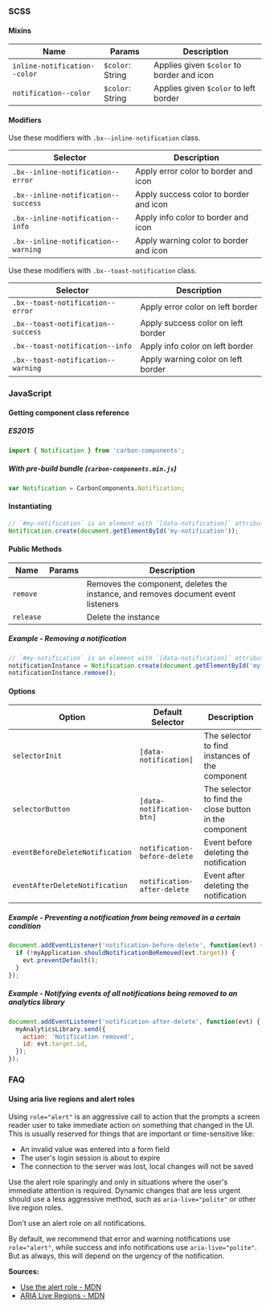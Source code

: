 ### SCSS

#### Mixins

| Name                         | Params           | Description                               |
| ---------------------------- | ---------------- | ----------------------------------------- |
| `inline-notification--color` | `$color`: String | Applies given `$color` to border and icon |
| `notification--color`        | `$color`: String | Applies given `$color` to left border     |

#### Modifiers

Use these modifiers with `.bx--inline-notification` class.

| Selector                            | Description                            |
| ----------------------------------- | -------------------------------------- |
| `.bx--inline-notification--error`   | Apply error color to border and icon   |
| `.bx--inline-notification--success` | Apply success color to border and icon |
| `.bx--inline-notification--info`    | Apply info color to border and icon    |
| `.bx--inline-notification--warning` | Apply warning color to border and icon |

Use these modifiers with `.bx--toast-notification` class.

| Selector                           | Description                        |
| ---------------------------------- | ---------------------------------- |
| `.bx--toast-notification--error`   | Apply error color on left border   |
| `.bx--toast-notification--success` | Apply success color on left border |
| `.bx--toast-notification--info`    | Apply info color on left border    |
| `.bx--toast-notification--warning` | Apply warning color on left border |

### JavaScript

#### Getting component class reference

##### ES2015

```javascript
import { Notification } from 'carbon-components';
```

##### With pre-build bundle (`carbon-components.min.js`)

```javascript
var Notification = CarbonComponents.Notification;
```

#### Instantiating

```javascript
// `#my-notification` is an element with `[data-notification]` attribute
Notification.create(document.getElementById('my-notification'));
```

#### Public Methods

| Name      | Params | Description                                                                       |
| --------- | ------ | --------------------------------------------------------------------------------- |
| `remove`  |        | Removes the component, deletes the instance, and removes document event listeners |
| `release` |        | Delete the instance                                                               |

##### Example - Removing a notification

```javascript
// `#my-notification` is an element with `[data-notification]` attribute
notificationInstance = Notification.create(document.getElementById('my-notification'));
notificationInstance.remove();
```

#### Options

| Option                          | Default Selector             | Description                                            |
| ------------------------------- | ---------------------------- | ------------------------------------------------------ |
| `selectorInit`                  | `[data-notification]`        | The selector to find instances of the component        |
| `selectorButton`                | `[data-notification-btn]`    | The selector to find the close button in the component |
| `eventBeforeDeleteNotification` | `notification-before-delete` | Event before deleting the notification                 |
| `eventAfterDeleteNotification`  | `notification-after-delete`  | Event after deleting the notification                  |

##### Example - Preventing a notification from being removed in a certain condition

```javascript
document.addEventListener('notification-before-delete', function(evt) {
  if (!myApplication.shouldNotificationBeRemoved(evt.target)) {
    evt.preventDefault();
  }
});
```

##### Example - Notifying events of all notifications being removed to an analytics library

```javascript
document.addEventListener('notification-after-delete', function(evt) {
  myAnalyticsLibrary.send({
    action: 'Notification removed',
    id: evt.target.id,
  });
});
```

### FAQ

#### Using aria live regions and alert roles

Using `role="alert"` is an aggressive call to action that the prompts a screen reader user to take immediate action on something that changed in the UI. This is usually reserved for things that are important or time-sensitive like:

- An invalid value was entered into a form field
- The user's login session is about to expire
- The connection to the server was lost, local changes will not be saved

Use the alert role sparingly and only in situations where the user's immediate attention is required.
Dynamic changes that are less urgent should use a less aggressive method, such as `aria-live="polite"` or other live region roles.

Don't use an alert role on all notifications.

By default, we recommend that error and warning notifications use `role="alert"`, while success and info notifications use `aria-live="polite"`.
But as always, this will depend on the urgency of the notification.

**Sources:**

- [Use the alert role - MDN](https://developer.mozilla.org/en-US/docs/Web/Accessibility/ARIA/ARIA_Techniques/Using_the_alert_role)
- [ARIA Live Regions - MDN](https://developer.mozilla.org/en-US/docs/Web/Accessibility/ARIA/ARIA_Live_Regions)
